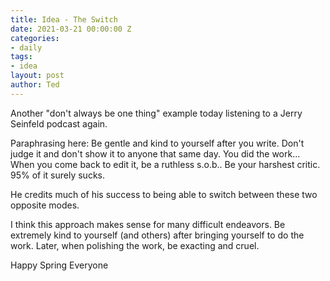```yaml
---
title: Idea - The Switch
date: 2021-03-21 00:00:00 Z
categories:
- daily
tags:
- idea
layout: post
author: Ted
---
```


Another "don't always be one thing" example today listening to a Jerry Seinfeld podcast again. 

Paraphrasing here: Be gentle and kind to yourself after you write. Don't judge it and don't show it to anyone that same day. You did the work... When you come back to edit it, be a ruthless s.o.b.. Be your harshest critic. 95% of it surely sucks.

He credits much of his success to being able to switch between these two opposite modes. 

I think this approach makes sense for many difficult endeavors. Be extremely kind to yourself (and others) after bringing yourself to do the work. Later, when polishing the work, be exacting and cruel.

Happy Spring Everyone
